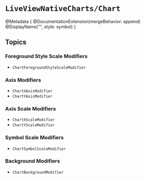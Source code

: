# ``LiveViewNativeCharts/Chart``

@Metadata {
    @DocumentationExtension(mergeBehavior: append)
    @DisplayName("<Chart>", style: symbol)
}

## Topics
### Foreground Style Scale Modifiers
- ``ChartForegroundStyleScaleModifier``
### Axis Modifiers
- ``ChartXAxisModifier``
- ``ChartYAxisModifier``
### Axis Scale Modifiers
- ``ChartXScaleModifier``
- ``ChartYScaleModifier``
### Symbol Scale Modifiers
- ``ChartSymbolScaleModifier``
### Background Modifiers
- ``ChartBackgroundModifier``
